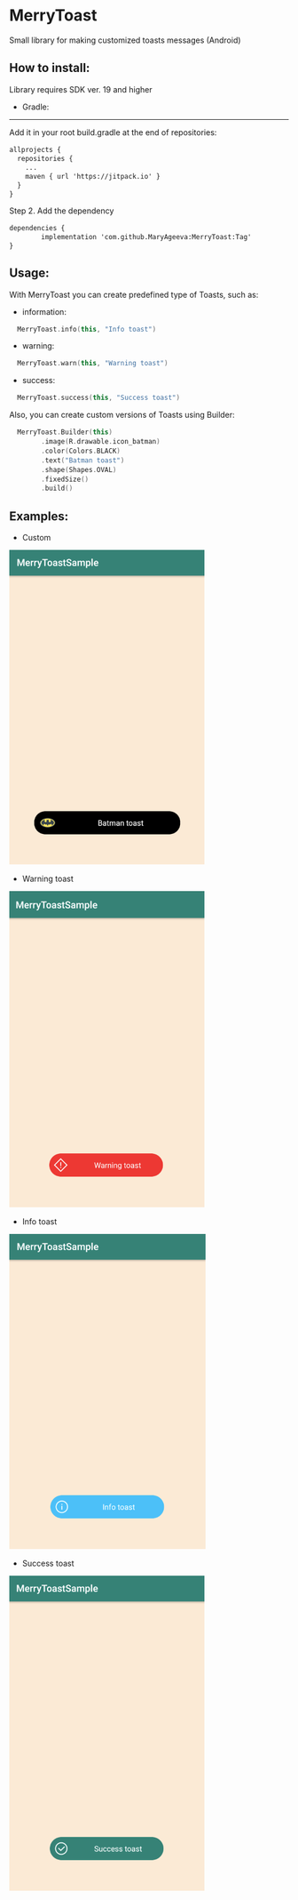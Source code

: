 # MerryToast

Small library for making customized toasts messages (Android)

How to install:
-------
  Library requires SDK ver. 19 and higher
  
  * Gradle:
  -------
  
  Add it in your root build.gradle at the end of repositories:
    
```
allprojects {
  repositories {
    ...
    maven { url 'https://jitpack.io' }
  }
}
```

Step 2. Add the dependency

```
dependencies {
	    implementation 'com.github.MaryAgeeva:MerryToast:Tag'
}
```

Usage:
-------

With MerryToast you can create predefined type of Toasts, such as:
  * information:
 
```kt
  MerryToast.info(this, "Info toast")
```
  * warning:
 
```kt
  MerryToast.warn(this, "Warning toast")
```
  * success:
 
```kt
  MerryToast.success(this, "Success toast")
```

Also, you can create custom versions of Toasts using Builder:

```kt
  MerryToast.Builder(this)
        .image(R.drawable.icon_batman)
        .color(Colors.BLACK)
        .text("Batman toast")
        .shape(Shapes.OVAL)
        .fixedSize()
        .build()
```

Examples:
-------
  * Custom
  
![Custom](screenshots/toast_batman.png)

  * Warning toast
  
![Warning](screenshots/toast_warn.png)

  * Info toast
  
![Info](screenshots/toast_info.png)

  * Success toast
  
![Success](screenshots/toast_success.png)

